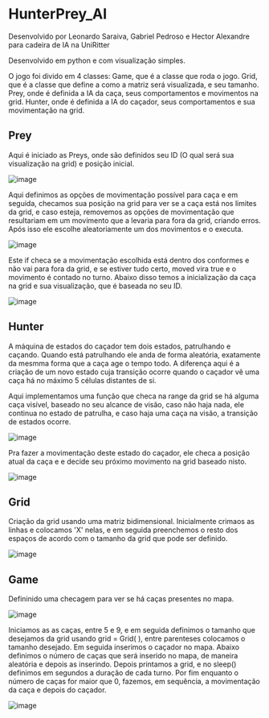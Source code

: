 # HunterPrey_AI
Desenvolvido por Leonardo Saraiva, Gabriel Pedroso e Hector Alexandre para cadeira de IA na UniRitter

Desenvolvido em python e com visualização simples.

O jogo foi divido em 4 classes:
Game, que é a classe que roda o jogo. 
Grid, que é a classe que define a como a matriz será visualizada, e seu tamanho.
Prey, onde é definida a IA da caça, seus comportamentos e movimentos na grid.
Hunter, onde é definida a IA do caçador, seus comportamentos e sua movimentação na grid.

## Prey
Aqui é iniciado as Preys, onde são definidos seu ID (O qual será sua visualização na grid) e posição inicial.

![image](https://user-images.githubusercontent.com/26562023/234450221-2eda2f78-f6fe-4530-8ea7-c60e7ef004a0.png)

Aqui definimos as opções de movimentação possível para caça e em seguida, checamos sua posição na grid para ver se a caça está nos limites da grid, e caso esteja, removemos as opções de movimentação que resultariam em um movimento que a levaria para fora da grid, criando erros. Após isso ele escolhe aleatoriamente um dos movimentos e o executa.

![image](https://user-images.githubusercontent.com/26562023/234452666-9472b99b-9c94-4fd8-8a9c-a061dd891e5d.png)

Este if checa se a movimentação escolhida está dentro dos conformes e não vai para fora da grid, e se estiver tudo certo, moved vira true e o movimento é contado no turno.
Abaixo disso temos a inicialização da caça na grid e sua visualização, que é baseada no seu ID.

![image](https://user-images.githubusercontent.com/26562023/234452177-c1191ac9-38f5-4dd8-ba21-0bfcbb11ad37.png)

## Hunter
A máquina de estados do caçador tem dois estados, patrulhando e caçando. Quando está patrulhando ele anda de forma aleatória, exatamente da mesmma forma que a caça age o tempo todo. A diferença aqui é a criação de um novo estado cuja transição ocorre quando o caçador vê uma caça há no máximo 5 células distantes de si.

Aqui implementamos uma função que checa na range da grid se há alguma caça visível, baseado no seu alcance de visão, caso não haja nada, ele continua no estado de patrulha, e caso haja uma caça na visão, a transição de estados ocorre.

![image](https://user-images.githubusercontent.com/26562023/234454391-4d1e4747-b85f-4a91-bcde-86da9d53ae9f.png)

Pra fazer a movimentação deste estado do caçador, ele checa a posição atual da caça e e decide seu próximo movimento na grid baseado nisto.

![image](https://user-images.githubusercontent.com/26562023/234454605-08d55c73-401d-4680-867d-7eaa3826bb9c.png)

## Grid 

Criação da grid usando uma matriz bidimensional. Inicialmente crimaos as linhas e colocamos 'X' nelas, e em seguida preenchemos o resto dos espaços de acordo com o tamanho da grid que pode ser definido.

![image](https://user-images.githubusercontent.com/26562023/234455110-e6cb5f59-ce5d-4647-8024-e3d7f3dd658e.png)

## Game

Defininido uma checagem para ver se há caças presentes no mapa.

![image](https://user-images.githubusercontent.com/26562023/234455660-9d5772ed-d30e-404b-be03-98c725528d30.png)

Iniciamos as as caças, entre 5 e 9, e em seguida definimos o tamanho que desejamos da grid usando grid = Grid( ), entre parenteses colocamos o tamanho desejado. 
Em seguida inserimos o caçador no mapa.
Abaixo definimos o número de caças que será inserido no mapa, de maneira aleatória e depois as inserindo.
Depois printamos a grid, e no sleep() definimos em segundos a duração de cada turno.
Por fim enquanto o número de caças for maior que 0, fazemos, em sequência, a movimentação da caça e depois do caçador.

![image](https://user-images.githubusercontent.com/26562023/234456004-0ac92c88-88e3-4db3-b3b3-344866d8cbcd.png)


